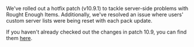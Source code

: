 We've rolled out a hotfix patch (v10.9.1) to tackle server-side problems with Rought Enough Items. Additionally, we've resolved an issue where users' custom server lists were being reset with each pack update.

If you haven't already checked out the changes in patch 10.9, you can find them [here](https://github.com/AMPZNetwork/All-The-Forge/blob/main/PatchNotes/ATFG10.md#version-109-may-6th-2024).
